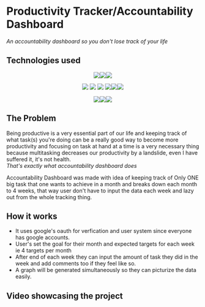 # Productivity Tracker/Accountability Dashboard
<I>An accountability dashboard so you don't lose track of your life</I>
 
 ## Technologies used
 <p align="center"><img src="https://img.shields.io/badge/Google_Cloud-4285F4?style=for-the-badge&logo=google-cloud&logoColor=white" /><img src="https://img.shields.io/badge/MongoDB-white?style=for-the-badge&logo=mongodb&logoColor=4EA94B" /><img src="https://img.shields.io/badge/Chart.js-FF6384?style=for-the-badge&logo=chartdotjs&logoColor=white" /></p>
 <p align="center"><img src="https://img.shields.io/badge/Docker-2CA5E0?style=for-the-badge&logo=docker&logoColor=white" /> <img src="https://img.shields.io/badge/Express.js-000000?style=for-the-badge&logo=express&logoColor=white" /> <img src="https://img.shields.io/badge/kubernetes-326ce5.svg?&style=for-the-badge&logo=kubernetes&logoColor=white" /> <img src="https://img.shields.io/badge/Node.js-339933?style=for-the-badge&logo=nodedotjs&logoColor=white" /><img src="https://img.shields.io/badge/npm-CB3837?style=for-the-badge&logo=npm&logoColor=white" /><img src="https://img.shields.io/badge/React-20232A?style=for-the-badge&logo=react&logoColor=61DAFB" /></p>
 <p align="center"><img src="https://img.shields.io/badge/HTML5-E34F26?style=for-the-badge&logo=html5&logoColor=white" /><img src="https://img.shields.io/badge/CSS3-1572B6?style=for-the-badge&logo=css3&logoColor=white" /><img src="https://img.shields.io/badge/JavaScript-323330?style=for-the-badge&logo=javascript&logoColor=F7DF1E" /></p>
 
## The Problem

Being productive is a very essential part of our life and keeping track of what task(s) you're doing can be a really good way to become more productivity and focusing on task at hand at a time is a very necessary thing because multitasking decreases our productivity by a landslide, even I have suffered it, it's not health.
<br>
  <I>That's exactly what accountability dashboard does</I>
  
 Accountability Dashboard was made with idea of keeping track of Only ONE big task that one wants to achieve in a month and breaks down each month to 4 weeks, that way user don't have to input the data each week and lazy out from the whole tracking thing.
 
 ## How it works

- It uses google's oauth for verfication and user system since everyone has google accounts.
- User's set the goal for their month and expected targets for each week ie 4 targets per month
- After end of each week they can input the amount of task they did in the week and add comments too if they feel like so.
- A graph will be generated simultaneously so they can picturize the data easily.

 ## Video showcasing the project
 
